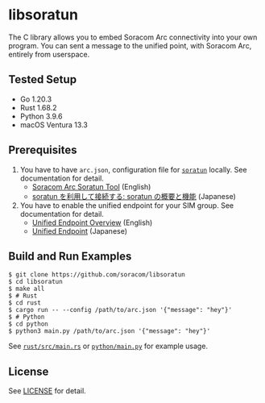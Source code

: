 # libsoratun

The C library allows you to embed Soracom Arc connectivity into your own program. You can sent a message to the unified point, with Soracom Arc, entirely from userspace.

## Tested Setup

- Go 1.20.3
- Rust 1.68.2
- Python 3.9.6
- macOS Ventura 13.3

## Prerequisites

1. You have to have `arc.json`, configuration file for [`soratun`](https://github.com/soracom/soratun/) locally. See documentation for detail.
   - [Soracom Arc Soratun Tool](https://developers.soracom.io/en/docs/arc/soratun/) (English)
   - [soratun を利用して接続する: soratun の概要と機能](https://users.soracom.io/ja-jp/docs/arc/soratun-overview/) (Japanese)
2. You have to enable the unified endpoint for your SIM group. See documentation for detail.
   - [Unified Endpoint Overview](https://developers.soracom.io/en/docs/unified-endpoint/) (English)
   - [Unified Endpoint](https://users.soracom.io/ja-jp/docs/unified-endpoint/) (Japanese)

## Build and Run Examples

```console
$ git clone https://github.com/soracom/libsoratun
$ cd libsoratun
$ make all
$ # Rust
$ cd rust
$ cargo run -- --config /path/to/arc.json '{"message": "hey"}'
$ # Python
$ cd python
$ python3 main.py /path/to/arc.json '{"message": "hey"}'
```

See [`rust/src/main.rs`](rust/src/main.rs) or [`python/main.py`](python/main.py) for example usage.

## License

See [LICENSE](LICENSE) for detail.
